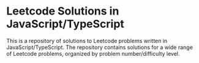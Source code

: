 # Leetcode Solutions in JavaScript/TypeScript

This is a repository of solutions to Leetcode problems written in JavaScript/TypeScript.
The repository contains solutions for a wide range of Leetcode problems, organized by problem number/difficulty level.
